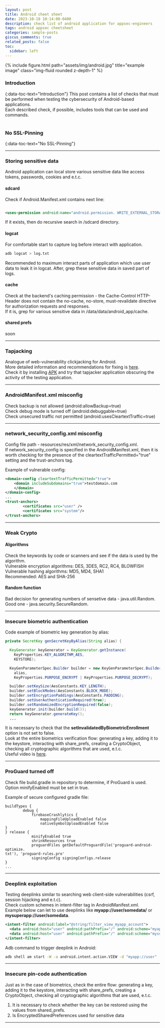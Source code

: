 ```yaml
---
layout: post
title: Android cheet sheet
date: 2023-10-18 10:14:00-0400
description: check list of android application for appsec-engineers
tags: android appsec cheetsheet
categories: sample-posts
giscus_comments: true
related_posts: false
toc:
  sidebar: left
---
```


{% include figure.html path="assets/img/android.jpg" title="example image" class="img-fluid rounded z-depth-1" %}


### Introduction
{:data-toc-text="Introduction"}
This post contains a list of checks that must be performed when testing the cybersecurity of Android-based applications.\
Each described check, if possible, includes tools that can be used and commands.
<br/><br/>

### No SSL-Pinning
{:data-toc-text="No SSL-Pinning"}

---

### Storing sensitive data
Android application can local store various sensitive data like access tokens, passwords, cookies and e.t.c.


#### sdcard
Check if Android.Manifest.xml contains next line:
```xml

<uses-permission android:name="android.permission. WRITE_EXTERNAL_STORAGE"/>

```
If it exists, then do recursive search in /sdcard directory.

#### logcat
For comfortable start to capture log before interact with application.

```bash
adb logcat > log.txt
```
Recommended to maximum interact parts of application which use user data to leak it in logcat. After, grep these sensitive data in saved part of logs.

#### cache
Check at the backend's caching permission - the Cache-Control HTTP-Header does not contain the no-cache, no-store, must-revalidate directive for authorization requests and responses.\
If it is, grep for various sensitive data in /data/data/android_app/cache.

#### shared prefs
soon

---


### Tapjacking
Analogue of web-vulnerability clickjacking for Android. \
More detailed information and recommendations for fixing is [here](https://developer.android.com/topic/security/risks/tapjacking).\
Check it by installing [APK](https://github.com/dzmitry-savitski/tapjacker) and try that tapjacker application obscuring the activity of the testing application.

---

### AndroidManifest.xml misconfig
Check backup is not allowed (android:allowBackup=true) \
Check debug mode is turned off (android:debuggable=true) \
Check unsecured traffic not permitted (android:usesCleartextTraffic=true)

---

### network_security_config.xml misconfig
Config file path - resources/res/xml/network_security_config.xml. \
If network_security_config is specified in the AndroidManifest.xml, then it is worth checking for the presence of the cleartextTrafficPermitted="true" setting and the trust-anchors tag.

Example of vulnerable config:
```xml
<domain-config cleartextTrafficPermitted="true">
    <domain includeSubdomains="true">testdomain.com
    </domain>
</domain-config>
...
<trust-anchors>
        <certificates src="user" />
        <certificates src="system"/>
</trust-anchors>
```

---

### Weak Crypto

#### Algorithms
Check the keywords by code or scanners and see if the data is used by the algorithm.\
Vulnerable encryption algorithms: DES, 3DES, RC2, RC4, BLOWFISH\
Vulnerable hashing algorithms: MD5, MD4, SHA1 \
Recommended: AES and SHA-256

#### Random function
Bad decision for generating numbers of sensetive data - java.util.Random.\
Good one - java.security.SecureRandom.

---

### Insecure biometric authentication
Code example of biometric key generation by alias:
```java
private SecretKey genSecretKeyByAlias(String alias) {

  KeyGenerator keyGenerator = KeyGenerator.getInstance(
    KeyProperties.KEY_ALGORITHM_AES, 
    KEYSTORE);

  KeyGenParameterSpec.Builder builder = new KeyGenParameterSpec.Builder(
    alias, 
    KeyProperties.PURPOSE_ENCRYPT | KeyProperties.PURPOSE_DECRYPT);

  builder.setKeySize(AesConstants.KEY_LENGTH);
  builder.setBlockModes(AesConstants.BLOCK_MODE);
  builder.setEncryptionPaddings(AesConstants.PADDING);
  builder.setUserAuthenticationRequired(true);
  builder.setRandomizedEncryptionRequired(false);
  keyGenerator.init(builder.build());
  return keyGenerator.generateKey();
  ...
```

It is necessary to check that the __setInvalidatedByBiometricEnrollment__ option is not set to false. \
Look at the entire biometrics verification flow: generating a key, adding it to the keystore, interacting with share_prefs, creating a CryptoObject, checking all cryptographic algorithms that are used, e.t.c.\
Useful video is [here](https://www.youtube.com/watch?v=uN6IocCyIF0&t=1207s).

---

### ProGuard turned off
Check file build.gradle in repository to determine, if ProGuard is used.\
Option minifyEnabled must be set in true.

Example of secure configured gradle file:
```grandle
buildTypes {
        debug {
            firebaseCrashlytics {
                mappingFileUploadEnabled false
                nativeSymbolUploadEnabled false
}
} release {
            minifyEnabled true
            shrinkResources true
            proguardFiles getDefaultProguardFile('proguard-android-optimize.
txt'), 'proguard-rules.pro'
            signingConfig signingConfigs.release
}
...
```

---

### Deeplink exploitation
Testing deeplinks similar to searching web client-side vulnerabilities (csrf, session hijacking and e.t.c).\
Check custom schemes in intent-filter tag in AndroidManifest.xml. \
Example below can let to use deeplinks like __myapp://user/somedata/__ or __mysuperapp://user/somedata__.
```xml  
<intent-filter android:label="@string/filter_view_myapp_account">
  <data android:host="user" android:pathPrefix="/" android:scheme="myapp"/>
  <data android:host="user" android:pathPrefix="/" android:scheme="mysuperapp"/>
</intent-filter>
```

Adb command to trigger deeplink in Android:
```bash
adb shell am start -W -a android.intent.action.VIEW -d "myapp://user"
```

---

### Insecure pin-code authentication
Just as in the case of biometrics, check the entire flow: generating a key, adding it to the keystore, interacting with share_prefs, creating a CryptoObject, checking all cryptographic algorithms that are used, e.t.c.
1. It is necessary to check whether the key can be restored using the values from shared_prefs.
2. Is EncryptedSharedPreferences used for sensitive data


---